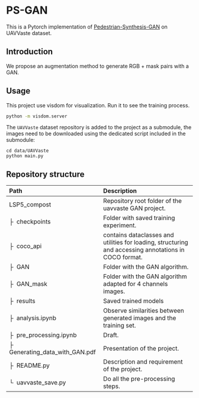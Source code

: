 # PS-GAN
This is a Pytorch implementation of [Pedestrian-Synthesis-GAN](https://github.com/yifanjiang19/Pedestrian-Synthesis-GAN) on UAVVaste dataset.

## Introduction

We propose an augmentation method to generate RGB + mask pairs with a GAN.

## Usage

This project use visdom for visualization. Run it to see the training process.

```bash
python -m visdom.server
```

The `UAVVaste` dataset repository is added to the project as a submodule, the images need to be downloaded using the dedicated script included in the submodule:
```
cd data/UAVVaste
python main.py
```

## Repository structure


| Path | Description
| :--- | :----------
| LSP5_compost | Repository root folder of the uavvaste GAN project.
| &boxvr;&nbsp; checkpoints | Folder with saved training experiment.
| &boxvr;&nbsp; coco_api | contains dataclasses and utilities for loading, structuring and accessing annotations in COCO format.
| &boxvr;&nbsp; GAN | Folder with the GAN algorithm.
| &boxvr;&nbsp; GAN_mask | Folder with the GAN algorithm adapted for 4 channels images.
| &boxvr;&nbsp; results | Saved trained models
| &boxvr;&nbsp; analysis.ipynb | Observe similarities between generated images and the training set.
| &boxvr;&nbsp; pre_processing.ipynb | Draft. 
| &boxvr;&nbsp; Generating_data_with_GAN.pdf | Presentation of the project.
| &boxvr;&nbsp; README.py | Description and requirement of the project.
| &boxur;&nbsp; uavvaste_save.py | Do all the pre-processing steps.

